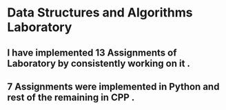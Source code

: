 # Data Structures and Algorithms Laboratory 

## I have implemented 13 Assignments of Laboratory by consistently working on it .

## 7 Assignments were implemented in Python and rest of the remaining in CPP .
